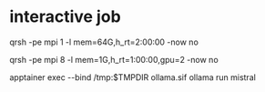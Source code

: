 # interactive job
qrsh -pe mpi 1 -l mem=64G,h_rt=2:00:00 -now no

qrsh -pe mpi 8 -l mem=1G,h_rt=1:00:00,gpu=2 -now no

apptainer exec --bind /tmp:$TMPDIR ollama.sif ollama run mistral